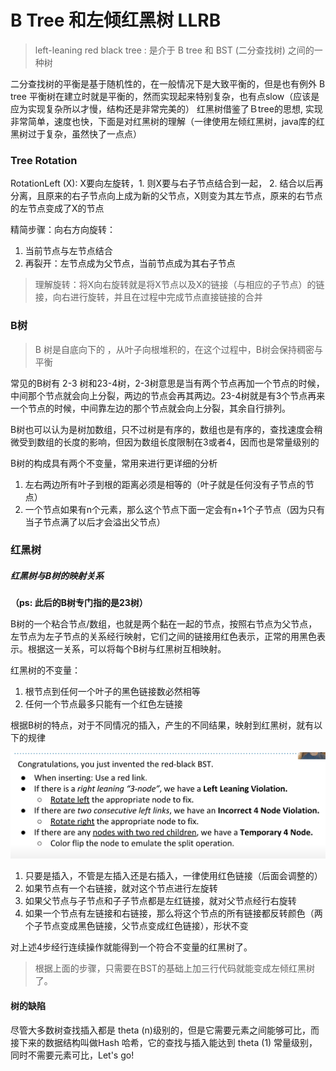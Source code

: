 # B Tree 和左倾红黑树 LLRB 

> left-leaning red black tree : 是介于 B tree 和 BST (二分查找树) 之间的一种树

二分查找树的平衡是基于随机性的，在一般情况下是大致平衡的，但是也有例外
B tree 平衡树在建立时就是平衡的，然而实现起来特别复杂，也有点slow（应该是应为实现复杂所以才慢，结构还是非常完美的）
红黑树借鉴了Ｂtree的思想, 实现非常简单，速度也快，下面是对红黑树的理解（一律使用左倾红黑树，java库的红黑树过于复杂，虽然快了一点点）

### Tree Rotation

RotationLeft (X): X要向左旋转，1.  则X要与右子节点结合到一起， 2. 结合以后再分离，且原来的右子节点向上成为新的父节点，X则变为其左节点，原来的右节点的左节点变成了X的节点

精简步骤：向右方向旋转：

1. 当前节点与左节点结合
2. 再裂开：左节点成为父节点，当前节点成为其右子节点

> 理解旋转：将X向右旋转就是将X节点以及X的链接（与相应的子节点）的链接，向右进行旋转，并且在过程中完成节点直接链接的合并

### B树

> B 树是自底向下的 ，从叶子向根堆积的，在这个过程中，B树会保持稠密与平衡

常见的B树有 2-3 树和23-4树，2-3树意思是当有两个节点再加一个节点的时候，中间那个节点就会向上分裂，两边的节点会再其两边。23-4树就是有3个节点再来一个节点的时候，中间靠左边的那个节点就会向上分裂，其余自行排列。

B树也可以认为是树加数组，只不过树是有序的，数组也是有序的，查找速度会稍微受到数组的长度的影响，但因为数组长度限制在3或者4，因而也是常量级别的

B树的构成具有两个不变量，常用来进行更详细的分析

1. 左右两边所有叶子到根的距离必须是相等的（叶子就是任何没有子节点的节点）
2. 一个节点如果有n个元素，那么这个节点下面一定会有n+1个子节点（因为只有当子节点满了以后才会溢出父节点）

### 红黑树

##### 红黑树与B树的映射关系

**（ps: 此后的B树专门指的是23树）**

B树的一个粘合节点/数组，也就是两个黏在一起的节点，按照右节点为父节点，左节点为左子节点的关系经行映射，它们之间的链接用红色表示，正常的用黑色表示。根据这一关系，可以将每个B树与红黑树互相映射。

红黑树的不变量：

1. 根节点到任何一个叶子的黑色链接数必然相等
2. 任何一个节点最多只能有一个红色左链接

根据B树的特点，对于不同情况的插入，产生的不同结果，映射到红黑树，就有以下的规律

![image-20220903213621957](./image/image53.png)

1. 只要是插入，不管是左插入还是右插入，一律使用红色链接（后面会调整的）
2. 如果节点有一个右链接，就对这个节点进行左旋转
3. 如果父节点与子节点和子子节点都是左红链接，就对父节点经行右旋转
4. 如果一个节点有左链接和右链接，那么将这个节点的所有链接都反转颜色（两个子节点变成黑色链接，父节点变成红色链接），形状不变

对上述4步经行连续操作就能得到一个符合不变量的红黑树了。

> 根据上面的步骤，只需要在BST的基础上加三行代码就能变成左倾红黑树了。



#### 树的缺陷

尽管大多数树查找插入都是 theta (n)级别的，但是它需要元素之间能够可比，而接下来的数据结构叫做Hash 哈希，它的查找与插入能达到 theta (1) 常量级别，同时不需要元素可比，Let's go!

